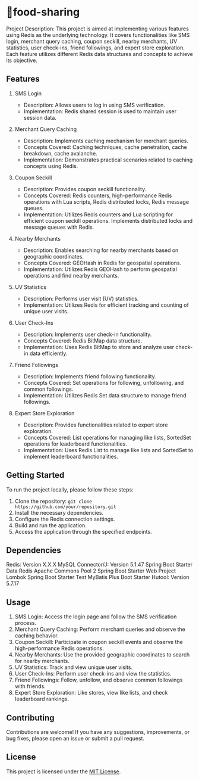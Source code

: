 # 🥘food-sharing

Project Description: This project is aimed at implementing various features using Redis as the underlying technology. It covers functionalities like SMS login, merchant query caching, coupon seckill, nearby merchants, UV statistics, user check-ins, friend followings, and expert store exploration. Each feature utilizes different Redis data structures and concepts to achieve its objective.

## Features

1. SMS Login
   - Description: Allows users to log in using SMS verification.
   - Implementation: Redis shared session is used to maintain user session data.

2. Merchant Query Caching
   - Description: Implements caching mechanism for merchant queries.
   - Concepts Covered: Caching techniques, cache penetration, cache breakdown, cache avalanche.
   - Implementation: Demonstrates practical scenarios related to caching concepts using Redis.

3. Coupon Seckill
   - Description: Provides coupon seckill functionality.
   - Concepts Covered: Redis counters, high-performance Redis operations with Lua scripts, Redis distributed locks, Redis message queues.
   - Implementation: Utilizes Redis counters and Lua scripting for efficient coupon seckill operations. Implements distributed locks and message queues with Redis.

4. Nearby Merchants
   - Description: Enables searching for nearby merchants based on geographic coordinates.
   - Concepts Covered: GEOHash in Redis for geospatial operations.
   - Implementation: Utilizes Redis GEOHash to perform geospatial operations and find nearby merchants.

5. UV Statistics
   - Description: Performs user visit (UV) statistics.
   - Implementation: Utilizes Redis for efficient tracking and counting of unique user visits.

6. User Check-Ins
   - Description: Implements user check-in functionality.
   - Concepts Covered: Redis BitMap data structure.
   - Implementation: Uses Redis BitMap to store and analyze user check-in data efficiently.

7. Friend Followings
   - Description: Implements friend following functionality.
   - Concepts Covered: Set operations for following, unfollowing, and common followings.
   - Implementation: Utilizes Redis Set data structure to manage friend followings.

8. Expert Store Exploration
   - Description: Provides functionalities related to expert store exploration.
   - Concepts Covered: List operations for managing like lists, SortedSet operations for leaderboard functionalities.
   - Implementation: Uses Redis List to manage like lists and SortedSet to implement leaderboard functionalities.

## Getting Started

To run the project locally, please follow these steps:

1. Clone the repository: `git clone https://github.com/your/repository.git`
2. Install the necessary dependencies.
3. Configure the Redis connection settings.
4. Build and run the application.
5. Access the application through the specified endpoints.

## Dependencies

Redis: Version X.X.X
MySQL Connector/J: Version 5.1.47
Spring Boot Starter Data Redis
Apache Commons Pool 2
Spring Boot Starter Web
Project Lombok
Spring Boot Starter Test
MyBatis Plus Boot Starter
Hutool: Version 5.7.17

## Usage

1. SMS Login: Access the login page and follow the SMS verification process.
2. Merchant Query Caching: Perform merchant queries and observe the caching behavior.
3. Coupon Seckill: Participate in coupon seckill events and observe the high-performance Redis operations.
4. Nearby Merchants: Use the provided geographic coordinates to search for nearby merchants.
5. UV Statistics: Track and view unique user visits.
6. User Check-Ins: Perform user check-ins and view the statistics.
7. Friend Followings: Follow, unfollow, and observe common followings with friends.
8. Expert Store Exploration: Like stores, view like lists, and check leaderboard rankings.

## Contributing

Contributions are welcome! If you have any suggestions, improvements, or bug fixes, please open an issue or submit a pull request.

## License

This project is licensed under the [MIT License](https://opensource.org/licenses/MIT).
